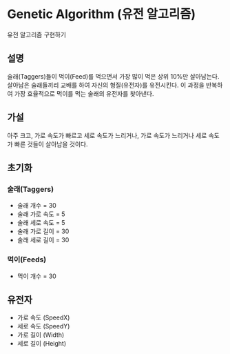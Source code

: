 # Genetic Algorithm (유전 알고리즘)
유전 알고리즘 구현하기

## 설명
술래(Taggers)들이 먹이(Feed)를 먹으면서 가장 많이 먹은 상위 10%만 살아남는다.
살아남은 술래들끼리 교배를 하여 자신의 형질(유전자)를 유전시킨다.
이 과정을 반복하여 가장 효율적으로 먹이를 먹는 술래의 유전자를 찾아낸다.

## 가설
아주 크고, 가로 속도가 빠르고 세로 속도가 느리거나, 가로 속도가 느리거나 세로 속도가 빠른 것들이 살아남을 것이다.

## 초기화
### 술래(Taggers)
- 술래 개수 = 30
- 술래 가로 속도 = 5
- 술래 세로 속도 = 5
- 술래 가로 길이 = 30
- 술래 세로 길이 = 30

### 먹이(Feeds)
- 먹이 개수 = 30

## 유전자
- 가로 속도 (SpeedX)
- 세로 속도 (SpeedY)
- 가로 길이 (Width)
- 세로 길이 (Height)